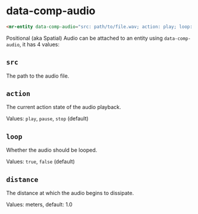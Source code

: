 # data-comp-audio

```html
<mr-entity data-comp-audio="src: path/to/file.wav; action: play; loop: true; distance: 1"></mr-entity>
```

Positional (aka Spatial) Audio can be attached to an entity using `data-comp-audio`, it has 4 values:

## `src` 

The path to the audio file. 

## `action`

The current action state of the audio playback.

Values: `play`, `pause`, `stop` (default)

## `loop`

Whether the audio should be looped.

Values: `true`, `false` (default)

## `distance`

The distance at which the audio begins to dissipate.

Values: meters, default: 1.0
